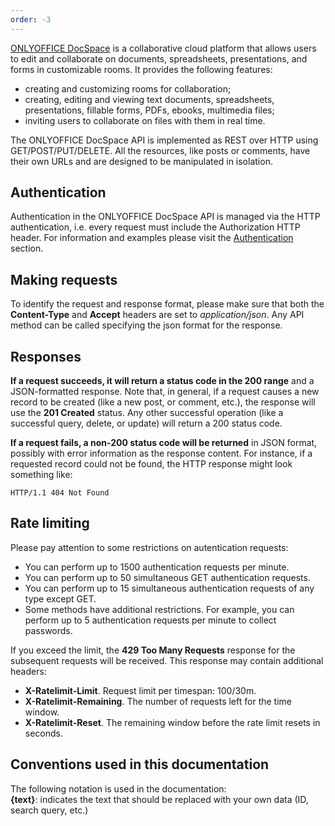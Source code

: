 ```yaml
---
order: -3
---
```



[ONLYOFFICE DocSpace](https://www.onlyoffice.com/docspace.aspx) is a collaborative cloud platform that allows users to edit and collaborate on documents, spreadsheets, presentations, and forms in customizable rooms. It provides the following features:

* creating and customizing rooms for collaboration;
* creating, editing and viewing text documents, spreadsheets, presentations, fillable forms, PDFs, ebooks, multimedia files;
* inviting users to collaborate on files with them in real time.

The ONLYOFFICE DocSpace API is implemented as REST over HTTP using GET/POST/PUT/DELETE. All the resources, like posts or comments, have their own URLs and are designed to be manipulated in isolation.

## Authentication

Authentication in the ONLYOFFICE DocSpace API is managed via the HTTP authentication, i.e. every request must include the Authorization HTTP header. For information and examples please visit the [Authentication](../How%20It%20Works/Passing%20Authentication/index.md) section.

## Making requests

To identify the request and response format, please make sure that both the **Content-Type** and **Accept** headers are set to *application/json*. Any API method can be called specifying the json format for the response.

## Responses

**If a request succeeds, it will return a status code in the 200 range** and a JSON-formatted response. Note that, in general, if a request causes a new record to be created (like a new post, or comment, etc.), the response will use the **201 Created** status. Any other successful operation (like a successful query, delete, or update) will return a 200 status code.

**If a request fails, a non-200 status code will be returned** in JSON format, possibly with error information as the response content. For instance, if a requested record could not be found, the HTTP response might look something like:

```
HTTP/1.1 404 Not Found
```

## Rate limiting

Please pay attention to some restrictions on autentication requests:

* You can perform up to 1500 authentication requests per minute.
* You can perform up to 50 simultaneous GET authentication requests.
* You can perform up to 15 simultaneous authentication requests of any type except GET.
* Some methods have additional restrictions. For example, you can perform up to 5 authentication requests per minute to collect passwords.

If you exceed the limit, the **429 Too Many Requests** response for the subsequent requests will be received. This response may contain additional headers:

* **X-Ratelimit-Limit**. Request limit per timespan: 100/30m.
* **X-Ratelimit-Remaining**. The number of requests left for the time window.
* **X-Ratelimit-Reset**. The remaining window before the rate limit resets in seconds.

## Conventions used in this documentation

The following notation is used in the documentation:\
**{text}**: indicates the text that should be replaced with your own data (ID, search query, etc.)
